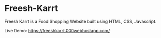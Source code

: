 # Freesh-Karrt
Freesh Karrt is a Food Shopping Website built using HTML, CSS, Javascript.

Live Demo: https://freeshkarrt.000webhostapp.com/
